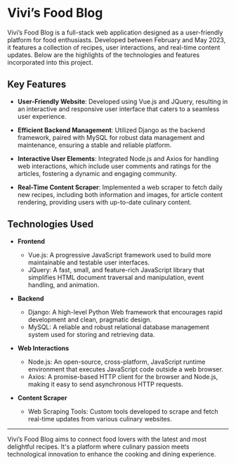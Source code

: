 # Vivi’s Food Blog

Vivi’s Food Blog is a full-stack web application designed as a user-friendly platform for food enthusiasts. Developed between February and May 2023, it features a collection of recipes, user interactions, and real-time content updates. Below are the highlights of the technologies and features incorporated into this project.

## Key Features

- **User-Friendly Website**: Developed using Vue.js and JQuery, resulting in an interactive and responsive user interface that caters to a seamless user experience.

- **Efficient Backend Management**: Utilized Django as the backend framework, paired with MySQL for robust data management and maintenance, ensuring a stable and reliable platform.

- **Interactive User Elements**: Integrated Node.js and Axios for handling web interactions, which include user comments and ratings for the articles, fostering a dynamic and engaging community.

- **Real-Time Content Scraper**: Implemented a web scraper to fetch daily new recipes, including both information and images, for article content rendering, providing users with up-to-date culinary content.

## Technologies Used

- **Frontend**
  - Vue.js: A progressive JavaScript framework used to build more maintainable and testable user interfaces.
  - JQuery: A fast, small, and feature-rich JavaScript library that simplifies HTML document traversal and manipulation, event handling, and animation.

- **Backend**
  - Django: A high-level Python Web framework that encourages rapid development and clean, pragmatic design.
  - MySQL: A reliable and robust relational database management system used for storing and retrieving data.

- **Web Interactions**
  - Node.js: An open-source, cross-platform, JavaScript runtime environment that executes JavaScript code outside a web browser.
  - Axios: A promise-based HTTP client for the browser and Node.js, making it easy to send asynchronous HTTP requests.

- **Content Scraper**
  - Web Scraping Tools: Custom tools developed to scrape and fetch real-time updates from various culinary websites.

---

Vivi’s Food Blog aims to connect food lovers with the latest and most delightful recipes. It's a platform where culinary passion meets technological innovation to enhance the cooking and dining experience.

